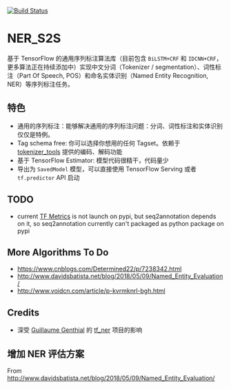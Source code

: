 [![Build Status](https://dev.azure.com/nernlp/ners2s/_apis/build/status/shfshf.ner_s2s?branchName=azure-pipelines)](https://dev.azure.com/nernlp/ners2s/_build/latest?definitionId=4&branchName=azure-pipelines)

# NER_S2S

基于 TensorFlow 的通用序列标注算法库（目前包含 `BiLSTM+CRF` 和 `IDCNN+CRF`，更多算法正在持续添加中）实现中文分词（Tokenizer / segmentation）、词性标注（Part Of Speech, POS）和命名实体识别（Named Entity Recognition, NER）等序列标注任务。

## 特色
* 通用的序列标注：能够解决通用的序列标注问题：分词、词性标注和实体识别仅仅是特例。
* Tag schema free: 你可以选择你想用的任何 Tagset。依赖于 [tokenizer_tools](https://github.com/howl-anderson/tokenizer_tools) 提供的编码、解码功能
* 基于 TensorFlow Estimator: 模型代码很精干，代码量少
* 导出为 `SavedModel` 模型，可以直接使用 TensorFlow Serving 或者 `tf.predictor` API 启动

## TODO
* current [TF Metrics](https://github.com/guillaumegenthial/tf_metrics) is not launch on pypi, but seq2annotation depends on it, so seq2annotation currently can't packaged as python package on pypi

## More Algorithms To Do
* https://www.cnblogs.com/Determined22/p/7238342.html
* http://www.davidsbatista.net/blog/2018/05/09/Named_Entity_Evaluation/
* http://www.voidcn.com/article/p-kvrmknrl-bgh.html

## Credits
- 深受 [Guillaume Genthial](https://github.com/guillaumegenthial) 的 [tf_ner](https://github.com/guillaumegenthial/tf_ner) 项目的影响

## 增加 NER 评估方案
From http://www.davidsbatista.net/blog/2018/05/09/Named_Entity_Evaluation/
